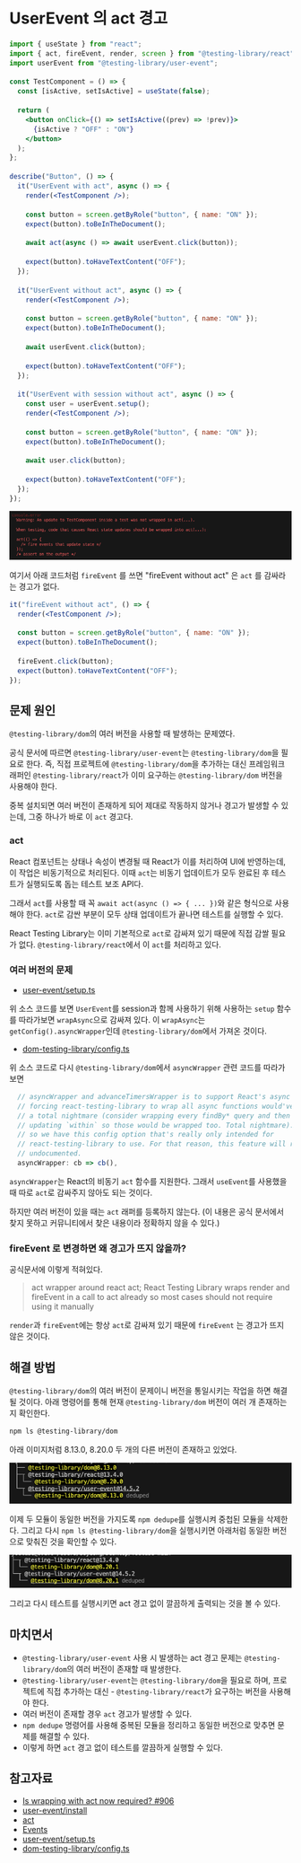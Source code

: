 # UserEvent 의 act 경고

```jsx
import { useState } from "react";
import { act, fireEvent, render, screen } from "@testing-library/react";
import userEvent from "@testing-library/user-event";

const TestComponent = () => {
  const [isActive, setIsActive] = useState(false);

  return (
    <button onClick={() => setIsActive((prev) => !prev)}>
      {isActive ? "OFF" : "ON"}
    </button>
  );
};

describe("Button", () => {
  it("UserEvent with act", async () => {
    render(<TestComponent />);

    const button = screen.getByRole("button", { name: "ON" });
    expect(button).toBeInTheDocument();

    await act(async () => await userEvent.click(button));

    expect(button).toHaveTextContent("OFF");
  });

  it("UserEvent without act", async () => {
    render(<TestComponent />);

    const button = screen.getByRole("button", { name: "ON" });
    expect(button).toBeInTheDocument();

    await userEvent.click(button);

    expect(button).toHaveTextContent("OFF");
  });

  it("UserEvent with session without act", async () => {
    const user = userEvent.setup();
    render(<TestComponent />);

    const button = screen.getByRole("button", { name: "ON" });
    expect(button).toBeInTheDocument();

    await user.click(button);

    expect(button).toHaveTextContent("OFF");
  });
});
```

![Warning: Wrap it with act](/public/images/blog/2024/2024-05/act-warning.png)

여기서 아래 코드처럼 `fireEvent` 를 쓰면 "fireEvent without act" 은 `act` 를 감싸라는 경고가 없다.

```jsx
it("fireEvent without act", () => {
  render(<TestComponent />);

  const button = screen.getByRole("button", { name: "ON" });
  expect(button).toBeInTheDocument();

  fireEvent.click(button);
  expect(button).toHaveTextContent("OFF");
});
```

## 문제 원인

`@testing-library/dom`의 여러 버전을 사용할 때 발생하는 문제였다.

공식 문서에 따르면 `@testing-library/user-event`는 `@testing-library/dom`을 필요로 한다. 즉, 직접 프로젝트에 `@testing-library/dom`을 추가하는 대신 프레임워크 래퍼인 `@testing-library/react`가 이미 요구하는 `@testing-library/dom` 버전을 사용해야 한다.

중복 설치되면 여러 버전이 존재하게 되어 제대로 작동하지 않거나 경고가 발생할 수 있는데, 그중 하나가 바로 이 `act` 경고다.

### act

React 컴포넌트는 상태나 속성이 변경될 때 React가 이를 처리하여 UI에 반영하는데, 이 작업은 비동기적으로 처리된다. 이때 `act`는 비동기 업데이트가 모두 완료된 후 테스트가 실행되도록 돕는 테스트 보조 API다.

그래서 `act`를 사용할 때 꼭 `await act(async () => { ... })`와 같은 형식으로 사용해야 한다. `act`로 감싼 부분이 모두 상태 업데이트가 끝나면 테스트를 실행할 수 있다.

React Testing Library는 이미 기본적으로 `act`로 감싸져 있기 때문에 직접 감쌀 필요가 없다. `@testing-library/react`에서 이 `act`를 처리하고 있다.

### 여러 버전의 문제

- [user-event/setup.ts](https://github.com/testing-library/user-event/blob/d0362796a33c2d39713998f82ae309020c37b385/src/setup/setup.ts#L14)

위 소스 코드를 보면 `UserEvent`를 session과 함께 사용하기 위해 사용하는 `setup` 함수를 따라가보면 `wrapAsync`으로 감싸져 있다. 이 `wrapAsync`는 `getConfig().asyncWrapper`인데 `@testing-library/dom`에서 가져온 것이다.

- [dom-testing-library/config.ts](https://github.com/testing-library/dom-testing-library/blob/fdc12ecf4343ab6b08a898d9b3ff0013981849c8/src/config.ts#L79)

위 소스 코드로 다시 `@testing-library/dom`에서 `asyncWrapper` 관련 코드를 따라가보면

```ts
  // asyncWrapper and advanceTimersWrapper is to support React's async `act` function.
  // forcing react-testing-library to wrap all async functions would've been
  // a total nightmare (consider wrapping every findBy* query and then also
  // updating `within` so those would be wrapped too. Total nightmare).
  // so we have this config option that's really only intended for
  // react-testing-library to use. For that reason, this feature will remain
  // undocumented.
  asyncWrapper: cb => cb(),
```

`asyncWrapper`는 React의 비동기 `act` 함수를 지원한다. 그래서 `useEvent`를 사용했을 때 따로 `act`로 감싸주지 않아도 되는 것이다.

하지만 여러 버전이 있을 때는 `act` 래퍼를 등록하지 않는다. (이 내용은 공식 문서에서 찾지 못하고 커뮤니티에서 찾은 내용이라 정확하지 않을 수 있다.)

### fireEvent 로 변경하면 왜 경고가 뜨지 않을까?

공식문서에 이렇게 적혀있다.

> act wrapper around react act; React Testing Library wraps render and fireEvent in a call to act already so most cases should not require using it manually

`render`과 `fireEvent`에는 항상 `act`로 감싸져 있기 때문에 `fireEvent` 는 경고가 뜨지 않은 것이다.

## 해결 방법

`@testing-library/dom`의 여러 버전이 문제이니 버전을 통일시키는 작업을 하면 해결될 것이다. 아래 명령어를 통해 현재 `@testing-library/dom` 버전이 여러 개 존재하는지 확인한다.

```bash
npm ls @testing-library/dom
```

아래 이미지처럼 8.13.0, 8.20.0 두 개의 다른 버전이 존재하고 있었다.

![Multiple versions of testing-library/dom exist](/public/images/blog/2024/2024-05/multiple-version-dom.png)

이제 두 모듈이 동일한 버전을 가지도록 `npm dedupe`를 실행시켜 중첩된 모듈을 삭제한다. 그리고 다시 `npm ls @testing-library/dom`을 실행시키면 아래처럼 동일한 버전으로 맞춰진 것을 확인할 수 있다.

![A single, unified version of testing-library/dom exists](/public/images/blog/2024/2024-05/unified-version-dom.png)

그리고 다시 테스트를 실행시키면 act 경고 없이 깔끔하게 출력되는 것을 볼 수 있다.

## 마치면서

- `@testing-library/user-event` 사용 시 발생하는 act 경고 문제는 `@testing-library/dom`의 여러 버전이 존재할 때 발생한다.
- `@testing-library/user-event`는 `@testing-library/dom`을 필요로 하며, 프로젝트에 직접 추가하는 대신 - `@testing-library/react`가 요구하는 버전을 사용해야 한다.
- 여러 버전이 존재할 경우 `act` 경고가 발생할 수 있다.
- `npm dedupe` 명령어를 사용해 중복된 모듈을 정리하고 동일한 버전으로 맞추면 문제를 해결할 수 있다.
- 이렇게 하면 `act` 경고 없이 테스트를 깔끔하게 실행할 수 있다.

## 참고자료

- [Is wrapping with act now required? #906](https://github.com/testing-library/user-event/discussions/906)
- [user-event/install](https://testing-library.com/docs/user-event/install)
- [act](https://react.dev/reference/react/act)
- [Events](https://testing-library.com/docs/react-testing-library/api/#act)
- [user-event/setup.ts](https://github.com/testing-library/user-event/blob/d0362796a33c2d39713998f82ae309020c37b385/src/setup/setup.ts#L14)
- [dom-testing-library/config.ts](https://github.com/testing-library/dom-testing-library/blob/fdc12ecf4343ab6b08a898d9b3ff0013981849c8/src/config.ts#L79)
